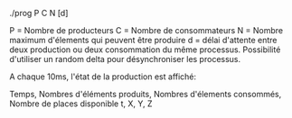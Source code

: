 ./prog P C N [d]

P = Nombre de producteurs
C = Nombre de consommateurs
N = Nombre maximum d'élements qui peuvent être produire
d = délai d'attente entre deux production ou deux consommation du même processus. Possibilité d'utiliser un random delta pour désynchroniser les processus.

A chaque 10ms, l'état de la production est affiché:

Temps, Nombres d'éléments produits, Nombres d'élements consommés, Nombre de places disponible
t,           X,                      Y,                           Z
